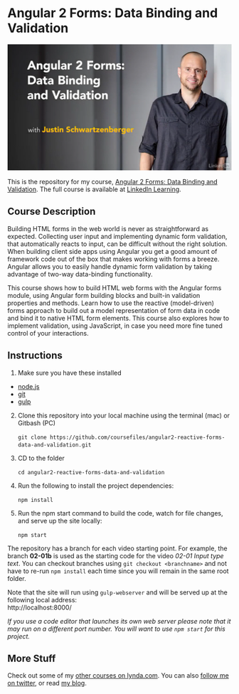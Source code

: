 # Angular 2 Forms: Data Binding and Validation

[![Angular 2 Forms: Data Binding and Validation](hero.png)](https://www.linkedin.com/learning/angular-2-forms-data-binding-and-validation)  

This is the repository for my course, [Angular 2 Forms: Data Binding and Validation](https://www.linkedin.com/learning/angular-2-forms-data-binding-and-validation). 
The full course is available at [LinkedIn Learning](https://www.linkedin.com/learning/angular-2-forms-data-binding-and-validation).  

## Course Description

Building HTML forms in the web world is never as straightforward as expected. Collecting user input and implementing dynamic form validation, 
that automatically reacts to input, can be difficult without the right solution. When building client side apps using Angular you get a good 
amount of framework code out of the box that makes working with forms a breeze. Angular allows you to easily handle dynamic form validation 
by taking advantage of two-way data-binding functionality.  

This course shows how to build HTML web forms with the Angular forms module, using Angular form building blocks and built-in validation 
properties and methods. Learn how to use the reactive (model-driven) forms approach to build out a model representation of form data in code and 
bind it to native HTML form elements. This course also explores how to implement validation, using JavaScript, in case you need more 
fine tuned control of your interactions.  

## Instructions

1. Make sure you have these installed
  - [node.js](http://nodejs.org/)
  - [git](http://git-scm.com/)
  - [gulp](https://github.com/gulpjs/gulp/blob/master/docs/getting-started.md)
2. Clone this repository into your local machine using the terminal (mac) or Gitbash (PC) 

    `git clone https://github.com/coursefiles/angular2-reactive-forms-data-and-validation.git`
    
3. CD to the folder

    `cd angular2-reactive-forms-data-and-validation`
    
4. Run the following to install the project dependencies:

    `npm install`
    
5. Run the npm start command to build the code, watch for file changes, and serve up the site locally:

    `npm start`


The repository has a branch for each video starting point. For example, the branch **02-01b** is used as the starting code for the video *02-01 Input type text*. You can checkout branches using `git checkout <branchname>` and not have to re-run `npm install` each time since you will remain in the same root folder.

Note that the site will run using `gulp-webserver` and will be served up at the following local address:  
    http://localhost:8000/

*If you use a code editor that launches its own web server please note that it may run on a different port number. 
You will want to use `npm start` for this project.*

## More Stuff
Check out some of my [other courses on lynda.com](https://lynda.com/justinschwartzenberger). 
You can also [follow me on twitter](https://twitter.com/schwarty), or read [my blog](http://schwarty.com).
